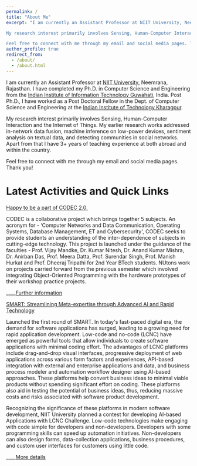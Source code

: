 ```yaml
---
permalink: /
title: "About Me"
excerpt: "I am currently an Assistant Professor at NIIT University, Neemrana, Rajasthan. I have completed his Ph.D. in Computer Science and Engineering from the Indian Institute of Information Technology Guwahati, India. Post Ph.D., I have worked as a Post Doctoral Fellow at the Ubiquitous Networked Systems Lab (UbiNet) at the Indian Institute of Technology Kharagpur. 

My research interest primarily involves Sensing, Human-Computer Interaction and the Internet of Things. My earlier research works addressed in-network data fusion, machine inference on low-power devices, sentiment analysis on textual data, and detecting communities in social networks. Apart from that I have 3+ years of teaching experience at both abroad and within the country. 

Feel free to connect with me through my email and social media pages. Thank you"
author_profile: true
redirect_from: 
  - /about/
  - /about.html
---
```


I am currently an Assistant Professor at [NIIT University](https://niituniversity.in), Neemrana, Rajasthan. I have completed my Ph.D. in Computer Science and Engineering from the [Indian Institute of Information Technology Guwahati](https://www.iiitg.ac.in), India. Post Ph.D., I have worked as a Post Doctoral Fellow in the Dept. of Computer Science and Engineering at the [Indian Institute of Technology Kharagpur](http://www.iitkgp.ac.in). 

My research interest primarily involves Sensing, Human-Computer Interaction and the Internet of Things. My earlier research works addressed in-network data fusion, machine inference on low-power devices, sentiment analysis on textual data, and detecting communities in social networks. Apart from that I have 3+ years of teaching experience at both abroad and within the country. 

Feel free to connect with me through my email and social media pages. Thank you!

Latest Activities and Quick Links
======

[Happy to be a part of CODEC 2.0.](https://sites.google.com/st.niituniversity.in/etic-portal/announcements?authuser=0#h.wrk53hdde005)

CODEC is a collaborative project which brings together 5 subjects.  An acronym for - ‘Computer Networks and Data Communication, Operating Systems, Database Management, ET and Cybersecurity', CODEC seeks to provide students an understanding of the inter-dependence of subjects in cutting-edge technology. This project is launched under the guidance of the faculties - Prof. Vijay Mandke, Dr. Kumar Nitesh, Dr. Anand Kumar Mishra, Dr. Anirban Das, Prof. Meera Datta, Prof. Surendar Singh, Prof. Manish Hurkat and Prof. Dheeraj Tripathi for 2nd Year BTech students. NUtons work on projects carried forward from the previous semester which involved integrating Object-Oriented Programming with the hardware prototypes of their workshop practice projects.

  ____[Further information](https://sites.google.com/st.niituniversity.in/etic-portal/announcements?authuser=0#h.wrk53hdde005)




[SMART: Streamlining Meta-expertise through Advanced AI and Rapid Technology](https://docs.google.com/forms/u/0/d/e/1FAIpQLSdMT7ioXKX3iD_WDh2VdwihHCP-xKWJXg7Qo_SsddaPdQWksg/closedform)

Launched the first round of SMART. In today's fast-paced digital era, the demand for software applications has surged, leading to a growing need for rapid application development. Low-code and no-code (LCNC) have emerged as powerful tools that allow individuals to create software applications with minimal coding effort. The advantages of LCNC platforms include drag-and-drop visual interfaces, progressive deployment of web applications across various form factors and experiences, API-based integration with external and enterprise applications and data, and business process modeler and automation workflow designer using AI-based approaches. These platforms help convert business ideas to minimal viable products without spending significant effort on coding. These platforms also aid in testing the potential of business ideas, thus, reducing massive costs and risks associated with software product development. 

Recognizing the significance of these platforms in modern software development, NIIT University planned a contest for developing AI-based Applications with LCNC Challenge.  Low-code technologies make engaging with code simple for developers and non-developers. Developers with some programming skills can speed up automation initiatives. Non-developers can also design forms, data-collection applications, business procedures, and custom user interfaces for customers using little code.

  ____[More details](https://docs.google.com/forms/u/0/d/e/1FAIpQLSdMT7ioXKX3iD_WDh2VdwihHCP-xKWJXg7Qo_SsddaPdQWksg/closedform)
